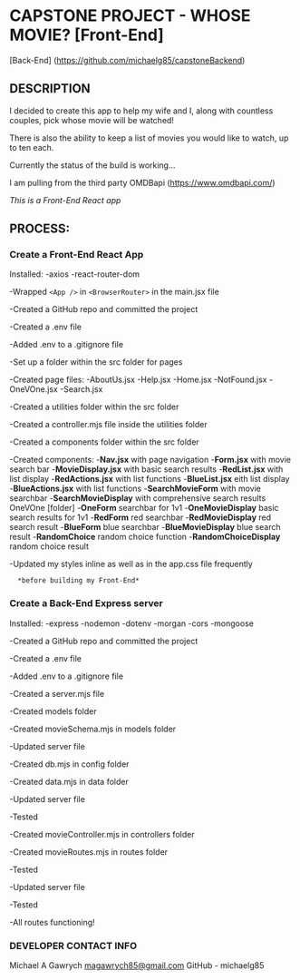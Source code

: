 # **CAPSTONE PROJECT - WHOSE MOVIE?** [Front-End]

[Back-End] (https://github.com/michaelg85/capstoneBackend)

## **DESCRIPTION**

I decided to create this app to help my wife and I, along with countless couples, pick whose movie will be watched!

There is also the ability to keep a list of movies you would like to watch, up to ten each.

Currently the status of the build is working...

I am pulling from the third party OMDBapi (https://www.omdbapi.com/)

*This is a Front-End React app*

## **PROCESS:**

### **Create a Front-End React App**

Installed: 
   -axios
   -react-router-dom

-Wrapped `<App />` in `<BrowserRouter>` in the main.jsx file

-Created a GitHub repo and committed the project 

-Created a .env file 

-Added .env to a .gitignore file

-Set up a folder within the src folder for pages

-Created page files:
   -AboutUs.jsx
   -Help.jsx
   -Home.jsx
   -NotFound.jsx
   -OneVOne.jsx
   -Search.jsx

-Created a utilities folder within the src folder

-Created a controller.mjs file inside the utilities folder

-Created a components folder within the src folder

-Created components:
   -**Nav.jsx** with page navigation
   -**Form.jsx** with movie search bar
   -**MovieDisplay.jsx** with  basic search results
   -**RedList.jsx** with list display
   -**RedActions.jsx** with list functions
   -**BlueList.jsx** eith list display
   -**BlueActions.jsx** with list functions
   -**SearchMovieForm** with movie searchbar
   -**SearchMovieDisplay** with comprehensive search results
      OneVOne [folder]
      -**OneForm** searchbar for 1v1
      -**OneMovieDisplay** basic search results for 1v1
      -**RedForm** red searchbar
      -**RedMovieDisplay** red search result
      -**BlueForm** blue searchbar
      -**BlueMovieDisplay** blue search result
      -**RandomChoice** random choice function
      -**RandomChoiceDisplay** random choice result

-Updated my styles inline as well as in the app.css file frequently

      *before building my Front-End*
### **Create a Back-End Express server**

Installed: 
    -express
    -nodemon
    -dotenv
    -morgan
    -cors
    -mongoose

-Created a GitHub repo and committed the project 

-Created a .env file 

-Added .env to a .gitignore file

-Created a server.mjs file

-Created models folder

-Created movieSchema.mjs in models folder

-Updated server file

-Created db.mjs in config folder

-Created data.mjs in data folder

-Updated server file

-Tested

-Created movieController.mjs in controllers folder

-Created movieRoutes.mjs in routes folder

-Tested

-Updated server file

-Tested

-All routes functioning!

### **DEVELOPER CONTACT INFO**
Michael A Gawrych
magawrych85@gmail.com
GitHub - michaelg85